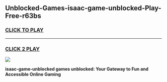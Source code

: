 
## Unblocked-Games-isaac-game-unblocked-Play-Free-r63bs
<h3>
<a href="https://premium76.site?title=isaac-game-unblocked&ref=20M">CLICK TO PLAY</a></h3>
<hr>

<h3>
<a href="https://premium76.site?title=isaac-game-unblocked&ref=20M">CLICK 2 PLAY</a>
  
</h3>

<a href="https://premium76.site?title=isaac-game-unblocked&ref=19M"><img src="https://clearcache.store/games.png"></a>


**isaac-game-unblocked games unblocked: Your Gateway to Fun and Accessible Online Gaming**
